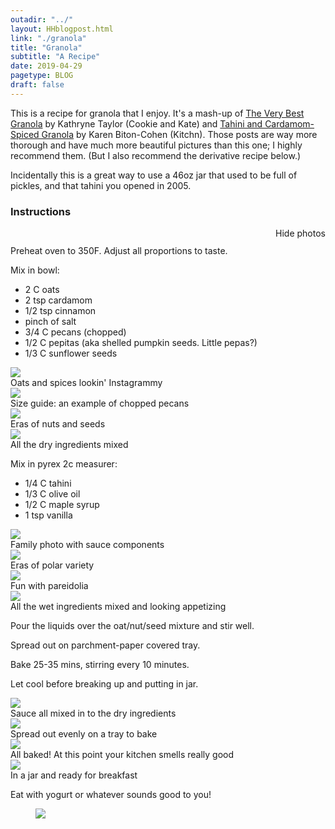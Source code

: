```yaml
---
outadir: "../"
layout: HHblogpost.html
link: "./granola"
title: "Granola"
subtitle: "A Recipe"
date: 2019-04-29
pagetype: BLOG
draft: false
---
```


This is a recipe for granola that I enjoy.
It's a mash-up of [The Very Best Granola](https://cookieandkate.com/2015/healthy-granola-recipe/) by Kathryne Taylor (Cookie and Kate) and [Tahini and Cardamom-Spiced Granola](https://www.thekitchn.com/recipe-tahini-and-cardamom-spiced-granola-211762) by Karen Biton-Cohen (Kitchn). Those posts are way more thorough and have much more beautiful pictures than this one; I highly recommend them. (But I also recommend the derivative recipe below.)

Incidentally this is a great way to use a 46oz jar that used to be full of pickles, and that tahini you opened in 2005.

### Instructions
<div style='height:1em;'><span style='float:right;' class='picture-toggle-button'>Hide photos</span></div>

Preheat oven to 350F. Adjust all proportions to taste.

Mix in bowl:
- 2 C oats
- 2 tsp cardamom
- 1/2 tsp cinnamon
- pinch of salt
- 3/4 C pecans (chopped)
- 1/2 C pepitas (aka shelled pumpkin seeds. Little pepas?)
- 1/3 C sunflower seeds

<div class='photobook'>
	<div><img class='vt' src='./blank.png' data-src='./oatsandspices.jpg'>
		<div class='overlaid'>Oats and spices lookin' Instagrammy</div></div>
	<div><img class='vt' src='./blank.png' data-src='./choppedpecans.jpg'>
		<div class='overlaid'>Size guide: an example of chopped pecans</div></div>
	<div><img class='vt' src='./blank.png' data-src='./nutsinpyrex.jpg'>
		<div class='overlaid'>Eras of nuts and seeds</div></div>
	<div><img class='vt' src='./blank.png' data-src='./dryingreds.jpg'>
		<div class='overlaid'>All the dry ingredients mixed</div></div>
</div>

Mix in pyrex 2c measurer:
- 1/4 C tahini
- 1/3 C olive oil
- 1/2 C maple syrup
- 1 tsp vanilla

<div class='photobook'>
	<div><img class='hz' src='./blank.png' data-src='./saucefamilyphoto.jpg'>
		<div class='overlaid'>Family photo with sauce components</div></div>
	<div><img class='hz' src='./blank.png' data-src='./sauceside.jpg'>
		<div class='overlaid'>Eras of polar variety</div></div>
	<div><img class='hz' src='./blank.png' data-src='./saucetop.jpg'>
		<div class='overlaid'>Fun with pareidolia</div></div>
	<div><img class='vt' src='./blank.png' data-src='./saucestirred.jpg'>
		<div class='overlaid'>All the wet ingredients mixed and looking appetizing</div></div>
</div>


Pour the liquids over the oat/nut/seed mixture and stir well.

Spread out on parchment-paper covered tray.

Bake 25-35 mins, stirring every 10 minutes.

Let cool before breaking up and putting in jar.

<div class='photobook'>
	<div><img class='vt' src='./blank.png' data-src='./mixed.jpg'>
		<div class='overlaid'>Sauce all mixed in to the dry ingredients</div></div>
	<div><img class='hz' src='./blank.png' data-src='./uncooked.jpg'>
		<div class='overlaid'>Spread out evenly on a tray to bake</div></div>
	<div><img class='vt' src='./blank.png' data-src='./cooked.jpg'>
		<div class='overlaid'>All baked! At this point your kitchen smells really good</div></div>
	<div><img class='vt' src='./blank.png' data-src='./jarred.jpg'>
		<div class='overlaid'>In a jar and ready for breakfast</div></div>
</div>

Eat with yogurt or whatever sounds good to you!
<figure><a href='./inbowlwithyogurt.jpg'><img src='./inbowlwithyogurt.jpg'></a></figure>


